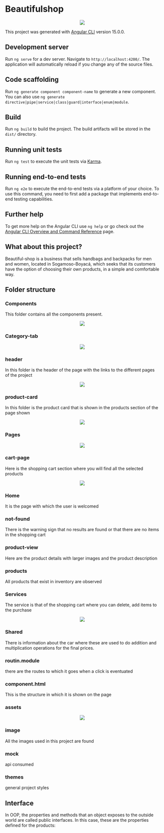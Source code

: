 # Beautifulshop
<p align = center>
<img src="https://i.postimg.cc/k4ctNfQY/logo-ti.jpg">
</p>

This project was generated with [Angular CLI](https://github.com/angular/angular-cli) version 15.0.0.

## Development server

Run `ng serve` for a dev server. Navigate to `http://localhost:4200/`. The application will automatically reload if you change any of the source files.

## Code scaffolding

Run `ng generate component component-name` to generate a new component. You can also use `ng generate directive|pipe|service|class|guard|interface|enum|module`.

## Build

Run `ng build` to build the project. The build artifacts will be stored in the `dist/` directory.

## Running unit tests

Run `ng test` to execute the unit tests via [Karma](https://karma-runner.github.io).

## Running end-to-end tests

Run `ng e2e` to execute the end-to-end tests via a platform of your choice. To use this command, you need to first add a package that implements end-to-end testing capabilities.

## Further help

To get more help on the Angular CLI use `ng help` or go check out the [Angular CLI Overview and Command Reference](https://angular.io/cli) page.

## What about this project?
Beautiful-shop is a business that sells handbags and backpacks for men and women, located in Sogamoso-Boyacá, which seeks that its customers have the option of choosing their own products, in a simple and comfortable way.

## Folder structure

### Components
This folder contains all the components present.
<p align=center>
<img src="https://i.postimg.cc/xjyjpXbH/com.jpg">
</p>

### Category-tab
<p align=center>
<img src="https://i.postimg.cc/pLTJMJb9/home.png">
</p>

### header
In this folder is the header of the page with the links to the different pages of the project
<p align=center>
<img src="https://i.postimg.cc/pLTJMJb9/home.png">
</p>

### product-card
In this folder is the product card that is shown in the products section of the page shown
<p align=center>
<img src="https://i.postimg.cc/pLTJMJb9/home.png">
</p>



### Pages
<p align=center>
<img src="https://i.postimg.cc/pLTJMJb9/home.png">
</p>

### cart-page
Here is the shopping cart section where you will find all the selected products
<p align=center>
<img src="https://i.postimg.cc/pLTJMJb9/home.png">
</p>

### Home
It is the page with which the user is welcomed
### not-found
There is the warning sign that no results are found or that there are no items in the shopping cart
### product-view
Here are the product details with larger images and the product description
### products
All products that exist in inventory are observed


### Services
The service is that of the shopping cart where you can delete, add items to the purchase
<p align=center>
<img src="https://i.postimg.cc/VLGmNmT7/code.png">
</p>

### Shared
There is information about the car where these are used to do addition and multiplication operations for the final prices.

### routin.module
there are the routes to which it goes when a click is eventuated
### component.html
This is the structure in which it is shown on the page


### assets
<p align=center>
<img src="https://i.postimg.cc/VLGmNmT7/code.png">
</p>

### image
All the images used in this project are found
### mock
api consumed

### themes
general project styles

## Interface
In OOP, the properties and methods that an object exposes to the outside world are called public interfaces. In this case, these are the properties defined for the products: